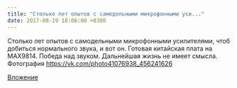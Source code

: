 ```yaml
---
title: "Столько лет опытов с самодельными микрофонными уси..."
date: 2017-08-19 18:06:00 +0300
---
```


Столько лет опытов с самодельными микрофонными усилителями, чтоб добиться нормального звука, и вот он. Готовая китайская плата на MAX9814. Победа над звуком. Дальнейшая жизнь не имеет смысла.
Фотография
https://vk.com/photo41076938_456241626

[Вложение](https://vk.com/photo41076938_456241626)

